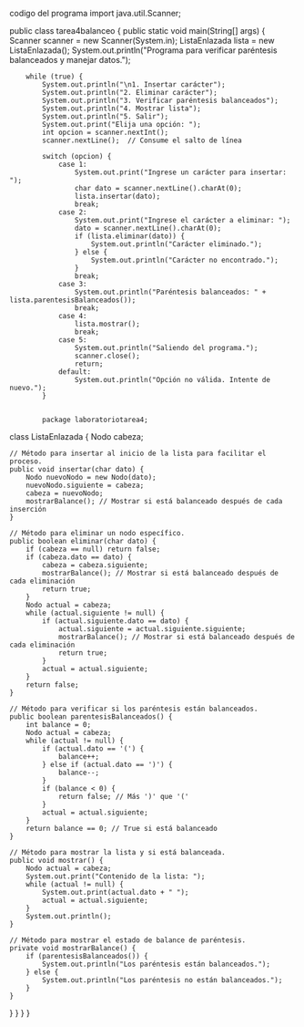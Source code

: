 codigo del programa 
import java.util.Scanner;

public class tarea4balanceo {
    public static void main(String[] args) {
        Scanner scanner = new Scanner(System.in);
        ListaEnlazada lista = new ListaEnlazada();
        System.out.println("Programa para verificar paréntesis balanceados y manejar datos.");

        while (true) {
            System.out.println("\n1. Insertar carácter");
            System.out.println("2. Eliminar carácter");
            System.out.println("3. Verificar paréntesis balanceados");
            System.out.println("4. Mostrar lista");
            System.out.println("5. Salir");
            System.out.print("Elija una opción: ");
            int opcion = scanner.nextInt();
            scanner.nextLine();  // Consume el salto de línea

            switch (opcion) {
                case 1:
                    System.out.print("Ingrese un carácter para insertar: ");
                    char dato = scanner.nextLine().charAt(0);
                    lista.insertar(dato);
                    break;
                case 2:
                    System.out.print("Ingrese el carácter a eliminar: ");
                    dato = scanner.nextLine().charAt(0);
                    if (lista.eliminar(dato)) {
                        System.out.println("Carácter eliminado.");
                    } else {
                        System.out.println("Carácter no encontrado.");
                    }
                    break;
                case 3:
                    System.out.println("Paréntesis balanceados: " + lista.parentesisBalanceados());
                    break;
                case 4:
                    lista.mostrar();
                    break;
                case 5:
                    System.out.println("Saliendo del programa.");
                    scanner.close();
                    return;
                default:
                    System.out.println("Opción no válida. Intente de nuevo.");
            }


            package laboratoriotarea4;

class ListaEnlazada {
    Nodo cabeza;

    // Método para insertar al inicio de la lista para facilitar el proceso.
    public void insertar(char dato) {
        Nodo nuevoNodo = new Nodo(dato);
        nuevoNodo.siguiente = cabeza;
        cabeza = nuevoNodo;
        mostrarBalance(); // Mostrar si está balanceado después de cada inserción
    }

    // Método para eliminar un nodo específico.
    public boolean eliminar(char dato) {
        if (cabeza == null) return false;
        if (cabeza.dato == dato) {
            cabeza = cabeza.siguiente;
            mostrarBalance(); // Mostrar si está balanceado después de cada eliminación
            return true;
        }
        Nodo actual = cabeza;
        while (actual.siguiente != null) {
            if (actual.siguiente.dato == dato) {
                actual.siguiente = actual.siguiente.siguiente;
                mostrarBalance(); // Mostrar si está balanceado después de cada eliminación
                return true;
            }
            actual = actual.siguiente;
        }
        return false;
    }

    // Método para verificar si los paréntesis están balanceados.
    public boolean parentesisBalanceados() {
        int balance = 0;
        Nodo actual = cabeza;
        while (actual != null) {
            if (actual.dato == '(') {
                balance++;
            } else if (actual.dato == ')') {
                balance--;
            }
            if (balance < 0) {
                return false; // Más ')' que '('
            }
            actual = actual.siguiente;
        }
        return balance == 0; // True si está balanceado
    }

    // Método para mostrar la lista y si está balanceada.
    public void mostrar() {
        Nodo actual = cabeza;
        System.out.print("Contenido de la lista: ");
        while (actual != null) {
            System.out.print(actual.dato + " ");
            actual = actual.siguiente;
        }
        System.out.println();
    }

    // Método para mostrar el estado de balance de paréntesis.
    private void mostrarBalance() {
        if (parentesisBalanceados()) {
            System.out.println("Los paréntesis están balanceados.");
        } else {
            System.out.println("Los paréntesis no están balanceados.");
        }
    }
}
        }
    }
}
